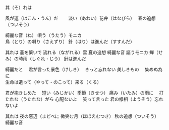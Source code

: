 其（そ）れは


風が運（はこん・うん）だ　　
淡い（あわい）花弁（はなびら）　
春の追想（ついそう）

綺麗な音（ね）
唄う（うたう）モニカ	
鳥（とり）の囀り（さえずり）
針（はり）は進んだ（すすんだ）

其れは
蒼を繋いで
流れる（ながれる）雲
夏の追想
綺麗な音
謳うモニカ
蝉（せみ）の時雨（しぐれ・じう）
針は進んだ

綺麗だと　
君が言った景色（けしき）　
きっと忘れない
美しきもの　
集めぬ為に	
生命は遺って（やって・のこって）来る（くる）


君が抱きしめた　
短い（みじかい）季節（きせつ）
痛み（いたみ）の雨に　
打たれな（うたれな）がら
心配ないよ　
笑って言った
君の様相（ようそう）忘れないよ

其れは
夜の窓辺（まどべに
微笑む月（ほほえむつき）
秋の追想（ついそう）
綺麗な音　


